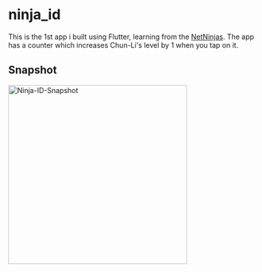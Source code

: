 # ninja_id

This is the 1st app i built using Flutter, learning from the [NetNinjas](https://github.com/iamshaunjp).
The app has a counter which increases Chun-Li's level by 1 when you tap on it.

## Snapshot

<img align="left" alt="Ninja-ID-Snapshot" width="360px" src="https://user-images.githubusercontent.com/75629345/126153433-a735bad0-2e82-42fc-94f9-cbf7bb8376ad.png" />
